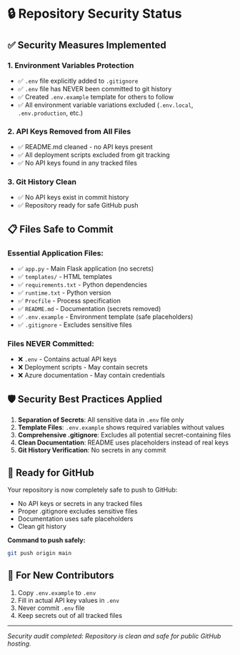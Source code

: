# 🔒 Repository Security Status

## ✅ Security Measures Implemented

### 1. Environment Variables Protection
- ✅ `.env` file explicitly added to `.gitignore`
- ✅ `.env` file has NEVER been committed to git history
- ✅ Created `.env.example` template for others to follow
- ✅ All environment variable variations excluded (`.env.local`, `.env.production`, etc.)

### 2. API Keys Removed from All Files
- ✅ README.md cleaned - no API keys present
- ✅ All deployment scripts excluded from git tracking
- ✅ No API keys found in any tracked files

### 3. Git History Clean
- ✅ No API keys exist in commit history
- ✅ Repository ready for safe GitHub push

## 📋 Files Safe to Commit

### Essential Application Files:
- ✅ `app.py` - Main Flask application (no secrets)
- ✅ `templates/` - HTML templates
- ✅ `requirements.txt` - Python dependencies
- ✅ `runtime.txt` - Python version
- ✅ `Procfile` - Process specification
- ✅ `README.md` - Documentation (secrets removed)
- ✅ `.env.example` - Environment template (safe placeholders)
- ✅ `.gitignore` - Excludes sensitive files

### Files NEVER Committed:
- ❌ `.env` - Contains actual API keys
- ❌ Deployment scripts - May contain secrets
- ❌ Azure documentation - May contain credentials

## 🛡️ Security Best Practices Applied

1. **Separation of Secrets**: All sensitive data in `.env` file only
2. **Template Files**: `.env.example` shows required variables without values
3. **Comprehensive .gitignore**: Excludes all potential secret-containing files
4. **Clean Documentation**: README uses placeholders instead of real keys
5. **Git History Verification**: No secrets in any commit

## 🚀 Ready for GitHub

Your repository is now completely safe to push to GitHub:
- No API keys or secrets in any tracked files
- Proper .gitignore excludes sensitive files
- Documentation uses safe placeholders
- Clean git history

**Command to push safely:**
```bash
git push origin main
```

## 📝 For New Contributors

1. Copy `.env.example` to `.env`
2. Fill in actual API key values in `.env`
3. Never commit `.env` file
4. Keep secrets out of all tracked files

---

*Security audit completed: Repository is clean and safe for public GitHub hosting.*
